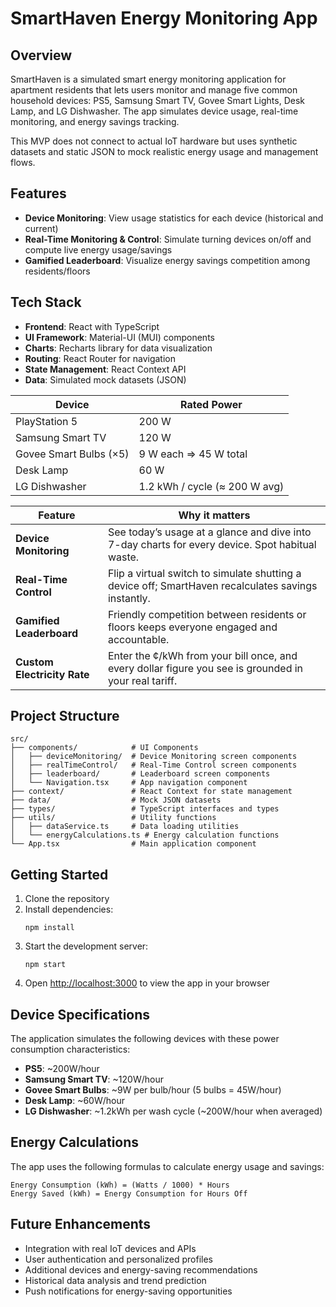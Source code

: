 # SmartHaven Energy Monitoring App

## Overview

SmartHaven is a simulated smart energy monitoring application for apartment residents that lets users monitor and manage five common household devices: PS5, Samsung Smart TV, Govee Smart Lights, Desk Lamp, and LG Dishwasher. The app simulates device usage, real-time monitoring, and energy savings tracking.

This MVP does not connect to actual IoT hardware but uses synthetic datasets and static JSON to mock realistic energy usage and management flows.

## Features

- **Device Monitoring**: View usage statistics for each device (historical and current)
- **Real-Time Monitoring & Control**: Simulate turning devices on/off and compute live energy usage/savings
- **Gamified Leaderboard**: Visualize energy savings competition among residents/floors

## Tech Stack

- **Frontend**: React with TypeScript
- **UI Framework**: Material-UI (MUI) components
- **Charts**: Recharts library for data visualization
- **Routing**: React Router for navigation
- **State Management**: React Context API
- **Data**: Simulated mock datasets (JSON)

| Device                 | Rated Power |
|------------------------|-------------|
| PlayStation 5          | 200 W       |
| Samsung Smart TV       | 120 W       |
| Govee Smart Bulbs (×5) | 9 W each ⇒ 45 W total |
| Desk Lamp              | 60 W        |
| LG Dishwasher          | 1.2 kWh / cycle (≈ 200 W avg) |

| Feature                     | Why it matters                                                                                      |
|-----------------------------|------------------------------------------------------------------------------------------------------|
| **Device Monitoring**       | See today’s usage at a glance and dive into 7-day charts for every device. Spot habitual waste.      |
| **Real-Time Control**       | Flip a virtual switch to simulate shutting a device off; SmartHaven recalculates savings instantly. |
| **Gamified Leaderboard**    | Friendly competition between residents or floors keeps everyone engaged and accountable.            |
| **Custom Electricity Rate** | Enter the ¢/kWh from your bill once, and every dollar figure you see is grounded in your real tariff.|



## Project Structure

```
src/
├── components/            # UI Components
│   ├── deviceMonitoring/  # Device Monitoring screen components
│   ├── realTimeControl/   # Real-Time Control screen components
│   ├── leaderboard/       # Leaderboard screen components
│   └── Navigation.tsx     # App navigation component
├── context/               # React Context for state management
├── data/                  # Mock JSON datasets
├── types/                 # TypeScript interfaces and types
├── utils/                 # Utility functions
│   ├── dataService.ts     # Data loading utilities
│   └── energyCalculations.ts # Energy calculation functions
└── App.tsx                # Main application component
```

## Getting Started

1. Clone the repository
2. Install dependencies:
   ```
   npm install
   ```
3. Start the development server:
   ```
   npm start
   ```
4. Open [http://localhost:3000](http://localhost:3000) to view the app in your browser

## Device Specifications

The application simulates the following devices with these power consumption characteristics:

- **PS5**: ~200W/hour
- **Samsung Smart TV**: ~120W/hour
- **Govee Smart Bulbs**: ~9W per bulb/hour (5 bulbs = 45W/hour)
- **Desk Lamp**: ~60W/hour
- **LG Dishwasher**: ~1.2kWh per wash cycle (~200W/hour when averaged)

## Energy Calculations

The app uses the following formulas to calculate energy usage and savings:

```
Energy Consumption (kWh) = (Watts / 1000) * Hours
Energy Saved (kWh) = Energy Consumption for Hours Off
```

## Future Enhancements

- Integration with real IoT devices and APIs
- User authentication and personalized profiles
- Additional devices and energy-saving recommendations
- Historical data analysis and trend prediction
- Push notifications for energy-saving opportunities
